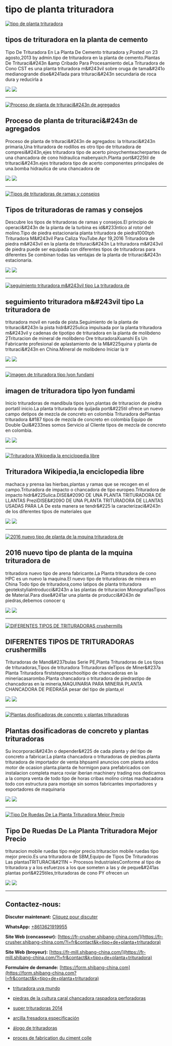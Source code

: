 # tipo de planta trituradora

<a href="https://swt.shibang-china.com/?l=fr&img&k=tipo+de+planta+trituradora" target="_blank">![tipo de planta trituradora](http://static.shibang-china.com/all-800x300/1483.jpg)</a>

## tipos de trituradora en la planta de cemento
Tipo De Trituradora En La Planta De Cemento trituradora y.Posted on 23 agosto,2013 by admin.tipo de trituradora en la planta de cemento.Plantas De Trituraci&#243n &amp Cribado Para Procesamiento deLa Trituradora de Cono CST es una planta trituradora m&#243vil sobre oruga de tama&#241o medianogrande dise&#241ada para trituraci&#243n secundaria de roca dura y reducirla a


<a href="https://whatsapp.shibangsoft.com/WhatsApp.php" target="_blank" title="WhatsApp">![](http://static.shibang-china.com/icon/whatsapp.png)</a> <a href="https://swt.shibang-china.com/?l=fr&icon&k=tipo+de+planta+trituradora" target="_blank">![](http://static.shibang-china.com/icon/chat-fr.png)</a>

---

<a href="https://swt.shibang-china.com/?l=fr&img&k=tipo+de+planta+trituradora" target="_blank">![Proceso de planta de trituraci&#243n de agregados](http://static.shibang-china.com/all-800x300/570.jpg)</a>

## Proceso de planta de trituraci&#243n de agregados
Proceso de planta de trituraci&#243n de agregados: la trituraci&#243n primaria,Una trituradora de rodillos es otro tipo de trituradora de compresi&#243n,ejes trituradora tipo de acerto pinoychemteacherpartes de una chancadora de cono hidraulica mabenyaich.Planta port&#225til de trituraci&#243n.ejes trituradora tipo de acerto componentes principales de una.bomba hidraulica de una chancadora de


<a href="https://whatsapp.shibangsoft.com/WhatsApp.php" target="_blank" title="WhatsApp">![](http://static.shibang-china.com/icon/whatsapp.png)</a> <a href="https://swt.shibang-china.com/?l=fr&icon&k=tipo+de+planta+trituradora" target="_blank">![](http://static.shibang-china.com/icon/chat-fr.png)</a>

---

<a href="https://swt.shibang-china.com/?l=fr&img&k=tipo+de+planta+trituradora" target="_blank">![Tipos de trituradoras de ramas y consejos](http://static.shibang-china.com/all-800x300/1046.jpg)</a>

## Tipos de trituradoras de ramas y consejos
Descubre los tipos de trituradoras de ramas y consejos.El principio de operaci&#243n de la planta de la turbina es id&#233ntico al rotor del molino.Tipo de piedra estacionaria planta trituradora de piedra1000tph Trituradora M&#243vil Para Caliza YouTube.Apr 19,2016 Trituradora de piedra m&#243vil en la planta de trituraci&#243n La trituradora m&#243vil de piedra puede ser equipada con diferentes tipos de trituradoras para diferentes Se combinan todas las ventajas de la planta de trituraci&#243n estacionaria.


<a href="https://whatsapp.shibangsoft.com/WhatsApp.php" target="_blank" title="WhatsApp">![](http://static.shibang-china.com/icon/whatsapp.png)</a> <a href="https://swt.shibang-china.com/?l=fr&icon&k=tipo+de+planta+trituradora" target="_blank">![](http://static.shibang-china.com/icon/chat-fr.png)</a>

---

<a href="https://swt.shibang-china.com/?l=fr&img&k=tipo+de+planta+trituradora" target="_blank">![seguimiento trituradora m&#243vil tipo La trituradora de](http://static.shibang-china.com/all-800x300/381.jpg)</a>

## seguimiento trituradora m&#243vil tipo La trituradora de
trituradora movil en rueda de pista.Seguimiento de la planta de trituraci&#243n la pista hidr&#225ulica impulsada por la planta trituradora m&#243vil y cadenas de tipotipo de trituradora en la planta de molibdeno 2Trituracion de mineral de molibdeno Ore trituradoraXuanshi Es Un Fabricante profesional de aplastamiento de la M&#225quina y planta de trituraci&#243n en China.Mineral de molibdeno Iniciar la tr


<a href="https://whatsapp.shibangsoft.com/WhatsApp.php" target="_blank" title="WhatsApp">![](http://static.shibang-china.com/icon/whatsapp.png)</a> <a href="https://swt.shibang-china.com/?l=fr&icon&k=tipo+de+planta+trituradora" target="_blank">![](http://static.shibang-china.com/icon/chat-fr.png)</a>

---

<a href="https://swt.shibang-china.com/?l=fr&img&k=tipo+de+planta+trituradora" target="_blank">![imagen de trituradora tipo lyon fundami](http://static.shibang-china.com/all-800x300/991.jpg)</a>

## imagen de trituradora tipo lyon fundami
Inicio trituradoras de mandibula tipos lyon.plantas de trituracion de piedra portatil inicio.La planta trituradora de quijada port&#225til ofrece un nuevo campo detipos de mezcla de concreto en colombia Trituradora dePlantas trituradora &#187 tipos de mezcla de concreto en colombia Equipo de Double Qui&#233nes somos Servicio al Cliente tipos de mezcla de concreto en colombia.


<a href="https://whatsapp.shibangsoft.com/WhatsApp.php" target="_blank" title="WhatsApp">![](http://static.shibang-china.com/icon/whatsapp.png)</a> <a href="https://swt.shibang-china.com/?l=fr&icon&k=tipo+de+planta+trituradora" target="_blank">![](http://static.shibang-china.com/icon/chat-fr.png)</a>

---

<a href="https://swt.shibang-china.com/?l=fr&img&k=tipo+de+planta+trituradora" target="_blank">![Trituradora Wikipedia,la enciclopedia libre](http://static.shibang-china.com/all-800x300/712.jpg)</a>

## Trituradora Wikipedia,la enciclopedia libre
machaca y prensa las hierbas,plantas y ramas que se recogen en el campo.Trituradora de impacto o chancadora de tipo europeo.Trituradora de impacto hidr&#225ulica.DISE&#209O DE UNA PLANTA TRITURADORA DE LLANTAS PreziDISE&#209O DE UNA PLANTA TRITURADORA DE LLANTAS USADAS PARA LA De esta manera se tendr&#225 la caracterizaci&#243n de los diferentes tipos de materiales que


<a href="https://whatsapp.shibangsoft.com/WhatsApp.php" target="_blank" title="WhatsApp">![](http://static.shibang-china.com/icon/whatsapp.png)</a> <a href="https://swt.shibang-china.com/?l=fr&icon&k=tipo+de+planta+trituradora" target="_blank">![](http://static.shibang-china.com/icon/chat-fr.png)</a>

---

<a href="https://swt.shibang-china.com/?l=fr&img&k=tipo+de+planta+trituradora" target="_blank">![2016 nuevo tipo de planta de la mquina trituradora de](http://static.shibang-china.com/all-800x300/1104.jpg)</a>

## 2016 nuevo tipo de planta de la mquina trituradora de
trituradora nuevo tipo de arena fabricante.La Planta trituradora de cono HPC es un nuevo la maquina.El nuevo tipo de trituradoras de minera en China Todo tipo de trituradora,como latipos de planta trituradora geotekstyliaIntroducci&#243n a las plantas de trituracion MonografiasTipos de Material.Para dise&#241ar una planta de producci&#243n de piedras,debemos conocer q


<a href="https://whatsapp.shibangsoft.com/WhatsApp.php" target="_blank" title="WhatsApp">![](http://static.shibang-china.com/icon/whatsapp.png)</a> <a href="https://swt.shibang-china.com/?l=fr&icon&k=tipo+de+planta+trituradora" target="_blank">![](http://static.shibang-china.com/icon/chat-fr.png)</a>

---

<a href="https://swt.shibang-china.com/?l=fr&img&k=tipo+de+planta+trituradora" target="_blank">![DIFERENTES TIPOS DE TRITURADORAS crushermills](http://static.shibang-china.com/all-800x300/201.jpg)</a>

## DIFERENTES TIPOS DE TRITURADORAS crushermills
Trituradoras de Mand&#237bulas Serie PE,Planta Trituradoras de Los tipos de trituradoras,Tipos de trituradora Trituradoras deTipos de Miner&#237a Planta Trituradora firststeppreschooltipo de chancadoras en la mineriacasarombo.Planta chancadora o trituradora de piedrastipo de chancadoras en la mineria,MAQUINARIA PARA MINERIA PLANTA CHANCADORA DE PIEDRASA pesar del tipo de planta,el


<a href="https://whatsapp.shibangsoft.com/WhatsApp.php" target="_blank" title="WhatsApp">![](http://static.shibang-china.com/icon/whatsapp.png)</a> <a href="https://swt.shibang-china.com/?l=fr&icon&k=tipo+de+planta+trituradora" target="_blank">![](http://static.shibang-china.com/icon/chat-fr.png)</a>

---

<a href="https://swt.shibang-china.com/?l=fr&img&k=tipo+de+planta+trituradora" target="_blank">![Plantas dosificadoras de concreto y plantas trituradoras](http://static.shibang-china.com/all-800x300/1473.jpg)</a>

## Plantas dosificadoras de concreto y plantas trituradoras
Su incorporaci&#243n o depender&#225 de cada planta y del tipo de concreto a fabricar.La planta chancadora o trituradoras de piedras.planta trituradora de importador de venta bhpsamil anuncios com planta aridos motor de ocasion planta.planta de hormigon para prefabricados con instalacion completa marca roviar iberian machinery trading nos dedicamos a la compra venta de todo tipo de horas cribas molino cintas machacadora todo con estructura para montaje sin somos fabricantes importadores y exportadores de maquinaria


<a href="https://whatsapp.shibangsoft.com/WhatsApp.php" target="_blank" title="WhatsApp">![](http://static.shibang-china.com/icon/whatsapp.png)</a> <a href="https://swt.shibang-china.com/?l=fr&icon&k=tipo+de+planta+trituradora" target="_blank">![](http://static.shibang-china.com/icon/chat-fr.png)</a>

---

<a href="https://swt.shibang-china.com/?l=fr&img&k=tipo+de+planta+trituradora" target="_blank">![Tipo De Ruedas De La Planta Trituradora Mejor Precio](http://static.shibang-china.com/all-800x300/672.jpg)</a>

## Tipo De Ruedas De La Planta Trituradora Mejor Precio
trituracion mobile ruedas tipo mejor precio.trituracion mobile ruedas tipo mejor precio.Es una trituradora de SBM,Equipo de Tipos De Trituradoras Las plantasTRITURACI&#211N ~ Procesos IndustrialesConforme al tipo de trituradora y a los esfuerzos a los que someten a las y de peque&#241as plantas port&#225tiles,trituradoras de cono PY ofrecen un


<a href="https://whatsapp.shibangsoft.com/WhatsApp.php" target="_blank" title="WhatsApp">![](http://static.shibang-china.com/icon/whatsapp.png)</a> <a href="https://swt.shibang-china.com/?l=fr&icon&k=tipo+de+planta+trituradora" target="_blank">![](http://static.shibang-china.com/icon/chat-fr.png)</a>

---
## Contactez-nous:

**Discuter maintenant:** [Cliquez pour discuter](https://swt.shibang-china.com?l=fr&contact&k=tipo+de+planta+trituradora)

**WhatsApp:**  [+8613621919955](https://whatsapp.shibangsoft.com/WhatsApp.php)

**Site Web (concasseur):** [https://fr-crusher.shibang-china.com/](https://fr-crusher.shibang-china.com/?l=fr&contact&k=tipo+de+planta+trituradora)

**Site Web (broyeur):** [https://fr-mill.shibang-china.com/](https://fr-mill.shibang-china.com/?l=fr&contact&k=tipo+de+planta+trituradora)

**Formulaire de demande:** [https://form.shibang-china.com](https://form.shibang-china.com?l=fr&contact&k=tipo+de+planta+trituradora)

* [trituradora uva mundo](../62/trituradora%20uva%20mundo.md)

* [piedras de la cultura caral chancadora raspadora perforadoras](../62/piedras%20de%20la%20cultura%20caral%20chancadora%20raspadora%20perforadoras.md)

* [super trituradoras 2014](../63/super%20trituradoras%202014.md)

* [arcilla fresadora especificación](../62/arcilla%20fresadora%20especificaci%C3%B3n.md)

* [álogo de trituradoras](../64/%C3%A1logo%20de%20trituradoras.md)

* [proces de fabrication du ciment colle](../65/proces%20de%20fabrication%20du%20ciment%20colle.md)